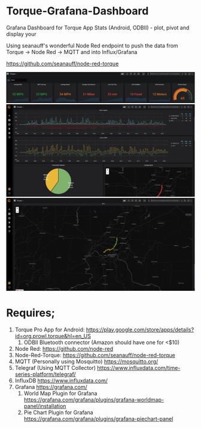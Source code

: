 # Torque-Grafana-Dashboard
Grafana Dashboard for Torque App Stats (Android, ODBII) - plot, pivot and display your 

Using seanauff's wonderful Node Red endpoint to push the data from Torque -> Node Red -> MQTT and into Influx/Grafana

https://github.com/seanauff/node-red-torque

![Example](/Torque0.png)
![Example](/Torque1.png)
![Example](/Torque2.png)


# Requires;

1. Torque Pro App for Android: https://play.google.com/store/apps/details?id=org.prowl.torque&hl=en_US
   1. ODBII Bluetooth connector (Amazon should have one for <$10)
1. Node Red: https://github.com/node-red
1. Node-Red-Torque: https://github.com/seanauff/node-red-torque
1. MQTT (Personally using Mosquitto) https://mosquitto.org/
1. Telegraf (Using MQTT Collector) https://www.influxdata.com/time-series-platform/telegraf/
1. InfluxDB https://www.influxdata.com/
1. Grafana https://grafana.com/
   1. World Map Plugin for Grafana https://grafana.com/grafana/plugins/grafana-worldmap-panel/installation
   1. Pie Chart Plugin for Grafana https://grafana.com/grafana/plugins/grafana-piechart-panel

